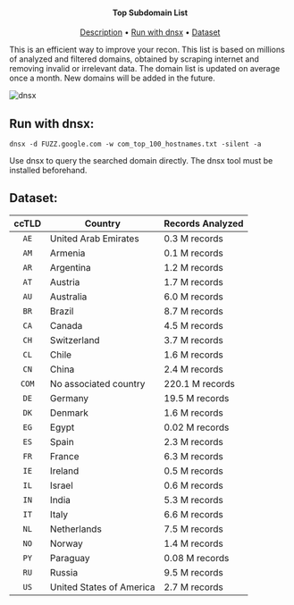 <h4 align="center">Top Subdomain List</h4>

<p align="center">
  <a href="#description">Description</a> •
 <!-- <a href="#run-with-docker">Run with Docker</a> • -->
  <a href="#run-with-dnsx">Run with dnsx</a>  •
  <a href="#dataset">Dataset</a>

This is an efficient way to improve your recon. This list is based on millions of analyzed and filtered domains, obtained by scraping internet and removing invalid or irrelevant data. The domain list is updated on average once a month. New domains will be added in the future.
</p>

<!--
<h1 align="center">
<img src="https://github-production-user-asset-6210df.s3.amazonaws.com/33299258/371716095-c842a4eb-4a31-4b84-92d9-674e04467d53.png?X-Amz-Algorithm=AWS4-HMAC-SHA256&X-Amz-Credential=AKIAVCODYLSA53PQK4ZA%2F20240928%2Fus-east-1%2Fs3%2Faws4_request&X-Amz-Date=20240928T012051Z&X-Amz-Expires=300&X-Amz-Signature=2f619f3303b391dfbc2d95fa0e4c89299ed7ca08b621848edd2ff54e4c4fafd4&X-Amz-SignedHeaders=host" width="80%">
</h1>
-->
![dnsx](https://github.com/user-attachments/assets/0d9d0c04-c63e-4b3f-9e65-34c3df8b683c)


## Run with dnsx:
```console
dnsx -d FUZZ.google.com -w com_top_100_hostnames.txt -silent -a
```


Use dnsx to query the searched domain directly. The dnsx tool must be installed beforehand.


## Dataset:

| ccTLD   | Country | Records Analyzed  |
| :---:   | ---     | ---   |
| `AE` | United Arab Emirates | 0.3 M records |
| `AM` | Armenia | 0.1 M records |
| `AR` | Argentina | 1.2 M records |
| `AT` | Austria | 1.7 M records |
| `AU` | Australia | 6.0 M records |
| `BR` | Brazil | 8.7 M records |
| `CA` | Canada | 4.5 M records |
| `CH` | Switzerland | 3.7 M records |
| `CL` | Chile | 1.6 M records |
| `CN` | China | 2.4 M records |
| `COM` | No associated country | 220.1 M records |
| `DE` | Germany | 19.5 M records |
| `DK` | Denmark | 1.6 M records |
| `EG` | Egypt | 0.02 M records |
| `ES` | Spain | 2.3 M records |
| `FR` | France | 6.3 M records |
| `IE` | Ireland | 0.5 M records |
| `IL` | Israel | 0.6 M records |
| `IN` | India | 5.3 M records |
| `IT` | Italy | 6.6 M records |
| `NL` | Netherlands | 7.5 M records |
| `NO` | Norway | 1.4 M records |
| `PY` | Paraguay | 0.08 M records |
| `RU` | Russia | 9.5 M records |
| `US` | United States of America | 2.7 M records |


